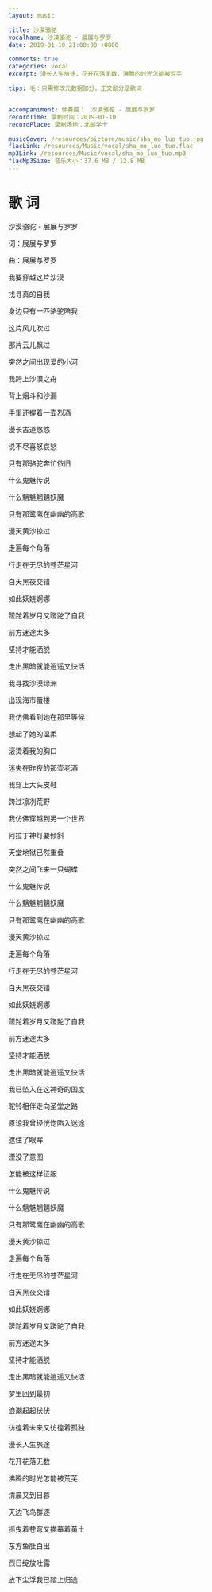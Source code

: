 ```yaml
---
layout: music

title: 沙漠骆驼
vocalName: 沙漠骆驼 - 展展与罗罗
date: 2019-01-10 21:00:00 +0800

comments: true
categories: vocal
excerpt: 漫长人生旅途，花开花落无数，沸腾的时光怎能被荒芜

tips: 毛：只需修改元数据部分，正文部分是歌词


accompaniment: 伴奏曲：　沙漠骆驼 - 展展与罗罗
recordTime: 录制时间：2019-01-10
recordPlace: 录制场地：北邮学十

musicCover: /resources/picture/music/sha_mo_luo_tuo.jpg
flacLink: /resources/Music/vocal/sha_mo_luo_tuo.flac
mp3Link: /resources/Music/vocal/sha_mo_luo_tuo.mp3
flacMp3Size: 音乐大小：37.6 MB / 12.8 MB
---
```


# 歌 词

沙漠骆驼 - 展展与罗罗

词：展展与罗罗

曲：展展与罗罗

我要穿越这片沙漠

找寻真的自我

身边只有一匹骆驼陪我

这片风儿吹过

那片云儿飘过

突然之间出现爱的小河

我跨上沙漠之舟

背上烟斗和沙漏

手里还握着一壶烈酒

漫长古道悠悠

说不尽喜怒哀愁

只有那骆驼奔忙依旧

什么鬼魅传说

什么魑魅魍魉妖魔

只有那鹭鹰在幽幽的高歌

漫天黄沙掠过

走遍每个角落

行走在无尽的苍茫星河

白天黑夜交错

如此妖娆婀娜

蹉跎着岁月又蹉跎了自我

前方迷途太多

坚持才能洒脱

走出黑暗就能逍遥又快活

我寻找沙漠绿洲

出现海市蜃楼

我仿佛看到她在那里等候

想起了她的温柔

滚烫着我的胸口

迷失在昨夜的那壶老酒

我穿上大头皮鞋

跨过凛冽荒野

我仿佛穿越到另一个世界

阿拉丁神灯要倾斜

天堂地狱已然重叠

突然之间飞来一只蝴蝶

什么鬼魅传说

什么魑魅魍魉妖魔

只有那鹭鹰在幽幽的高歌

漫天黄沙掠过

走遍每个角落

行走在无尽的苍茫星河

白天黑夜交错

如此妖娆婀娜

蹉跎着岁月又蹉跎了自我

前方迷途太多

坚持才能洒脱

走出黑暗就能逍遥又快活

我已坠入在这神奇的国度

驼铃相伴走向圣堂之路

原谅我曾经恍惚陷入迷途

遮住了眼眸

湮没了意图

怎能被这样征服

什么鬼魅传说

什么魑魅魍魉妖魔

只有那鹭鹰在幽幽的高歌

漫天黄沙掠过

走遍每个角落

行走在无尽的苍茫星河

白天黑夜交错

如此妖娆婀娜

蹉跎着岁月又蹉跎了自我

前方迷途太多

坚持才能洒脱

走出黑暗就能逍遥又快活

梦里回到最初

浪潮起起伏伏

彷徨着未来又彷徨着孤独

漫长人生旅途

花开花落无数

沸腾的时光怎能被荒芜

清晨又到日暮

天边飞鸟群逐

摇曳着苍穹又描摹着黄土

东方鱼肚白出

烈日绽放吐露

放下尘浮我已踏上归途
